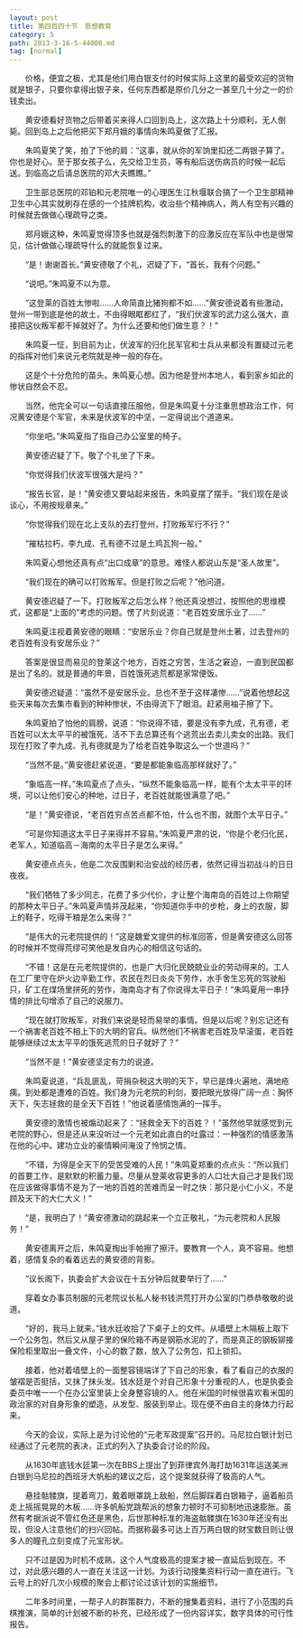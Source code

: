 ```yaml
---
layout: post
title: 第四百四十节　思想教育
category: 5
path: 2013-3-16-5-44000.md
tag: [normal]
---
```


　　价格，便宜之极，尤其是他们用白银支付的时候实际上这里的最受欢迎的货物就是银子，只要你拿得出银子来，任何东西都是原价几分之一甚至几十分之一的价钱卖出。

　　黄安德看好货物之后带着买来得人口回到岛上，这次路上十分顺利，无人倒毙。回到岛上之后他把买下郑月娥的事情向朱鸣夏做了汇报。

　　朱鸣夏笑了笑，拍了下他的肩：“这事，就从你的军饷里扣还二两银子算了。你也是好心。至于那女孩子么，先交给卫生员，等有船后送伤病员的时候一起后送。到临高之后请总医院的邓大夫瞧瞧。”

　　卫生部总医院的邓铂和元老院唯一的心理医生江秋堰联合搞了一个卫生部精神卫生中心其实就刷存在感的一个挂牌机构，收治些个精神病人，两人有空有兴趣的时候就去做做心理疏导之类。

　　郑月娥这种，朱鸣夏觉得顶多也就是强烈刺激下的应激反应在军队中也是很常见，估计做做心理疏导什么的就能恢复过来。

　　“是！谢谢首长。”黄安德敬了个礼，迟疑了下，“首长，我有个问题。”

　　“说吧。”朱鸣夏不以为意。

　　“这登莱的百姓太惨啦……人命简直比猪狗都不如……”黄安德说着有些激动，登州一带到底是他的故土，不由得眼眶都红了，“我们伏波军的武力这么强大，直接把这伙叛军都干掉就好了。为什么还要和他们做生意？！”

　　朱鸣夏一怔，到目前为止，伏波军的归化民军官和士兵从来都没有置疑过元老的指挥对他们来说元老院就是神一般的存在。

　　这是个十分危险的苗头。朱鸣夏心想。因为他是登州本地人，看到家乡如此的惨状自然会不忍。

　　当然，他完全可以一句话直接压服他，但是朱鸣夏十分注重思想政治工作，何况黄安德是个军官，未来是伏波军的中坚，一定得说出个道道来。

　　“你坐吧。”朱鸣夏指了指自己办公室里的椅子。

　　黄安德迟疑了下。敬了个礼坐了下来。

　　“你觉得我们伏波军很强大是吗？”

　　“报告长官，是！”黄安德又要站起来报告，朱鸣夏摆了摆手。“我们现在是谈谈心，不用按规章来。”

　　“你觉得我们现在北上支队的去打登州，打败叛军行不行？”

　　“摧枯拉朽，李九成、孔有德不过是土鸡瓦狗一般。”

　　朱鸣夏心想他还真有点“出口成章”的意思。难怪人都说山东是“圣人故里”。

　　“我们现在的确可以打败叛军。但是打败之后呢？”他问道。

　　黄安德迟疑了一下。打败叛军之后怎么样？他还真没想过，按照他的思维模式，这都是“上面的”考虑的问题。愣了片刻说道：“老百姓安居乐业了……”

　　朱鸣夏注视着黄安德的眼睛：“安居乐业？你自己就是登州土著，过去登州的老百姓有没有安居乐业？”

　　答案是很显而易见的登莱这个地方，百姓之穷苦，生活之窘迫，一直到民国都是出了名的。就是普通的年景，百姓饿死逃荒都是家常便饭。

　　黄安德迟疑道：“虽然不是安居乐业。总也不至于这样凄惨……”说着他想起这些天来每次去集市看到的种种惨状，不由得流下了眼泪。赶紧用袖子擦了下。

　　朱鸣夏拍了怕他的肩膀，说道：“你说得不错，要是没有李九成，孔有德，老百姓可以太太平平的被饿死，活不下去总算还有个逃荒出去卖儿卖女的出路。我们现在打败了李九成、孔有德就是为了给老百姓争取这么一个世道吗？”

　　“当然不是。”黄安德赶紧说道，“要是都能象临高那样就好了。”

　　“象临高一样。”朱鸣夏点了点头，“纵然不能象临高一样，能有个太太平平的环境，可以让他们安心的种地，过日子，老百姓就能很满意了吧。”

　　“是！”黄安德说，“老百姓穷点苦点都不怕，什么也不图，就图个太平日子。”

　　“可是你知道这太平日子来得并不容易。”朱鸣夏严肃的说，“你是个老归化民，老军人，知道临高－海南的太平日子是怎么来得。”

　　黄安德点点头，他是二次反围剿和治安战的经历者，依然记得当初战斗的日日夜夜。

　　“我们牺牲了多少同志，花费了多少代价，才让整个海南岛的百姓过上你期望的那种太平日子。”朱鸣夏声情并茂起来，“你知道你手中的步枪，身上的衣服，脚上的鞋子，吃得干粮是怎么来得？”

　　“是伟大的元老院提供的！”这是魏爱文提供的标准回答，但是黄安德这么回答的时候并不觉得荒缪可笑他是发自内心的相信这句话的。

　　“不错！这是在元老院提供的，也是广大归化民兢兢业业的劳动得来的。工人在工厂里守在炉火边辛勤工作，农民在烈日炎炎下劳作，水手舍生忘死的驾驶船只，矿工在煤场里拼死的劳作，海南岛才有了你说得太平日子！”朱鸣夏用一串抒情的排比句增添了自己的说服力。

　　“现在就打败叛军，对我们来说是轻而易举的事情。但是以后呢？别忘记还有一个祸害老百姓不相上下的大明的官兵。纵然他们不祸害老百姓及早滚蛋，老百姓能够继续过太太平平的饿死逃荒的日子就好了？”

　　“当然不是！”黄安德坚定有力的说道。

　　朱鸣夏说道，“兵乱匪乱，苛捐杂税这大明的天下，早已是烽火遍地，满地疮痍。到处都是遭难的百姓。我们身为元老院的利剑，要把眼光放得广阔一点：胸怀天下，矢志拯救的是全天下百姓！”他说着感情饱满的一挥手。

　　黄安德的激情也被煽动起来了：“拯救全天下的百姓？！”虽然他早就感觉到元老院的野心，但是还从来没听过一个元老如此直白的吐露过：一种强烈的情感激荡在他的心中。建功立业的豪情瞬间淹没了怜悯之情。

　　“不错，为得是全天下的受苦受难的人民！”朱鸣夏郑重的点点头：“所以我们的首要工作，是默默的积蓄力量。尽量从登莱收容更多的人口壮大自己才是我们现在应该做得事情不是为了一地的百姓的苦难而呈一时之快：那只是小仁小义，不是顾及天下的大仁大义！”

　　“是，我明白了！”黄安德激动的跳起来一个立正敬礼，“为元老院和人民服务！”

　　黄安德离开之后，朱鸣夏掏出手帕擦了擦汗。要教育一个人，真不容易。他想着，感情复杂的看着远去的黄安德的背影。

　　“议长阁下，执委会扩大会议在十五分钟后就要举行了……”

　　穿着女办事员制服的元老院议长私人秘书钱洪荒打开办公室的门恭恭敬敬的说道。

　　“好的，我马上就来。”钱水廷收拾了下桌子上的文件。从墙壁上木隔板上取下一个公务包，然后又从屋子里的保险箱不再是钢筋水泥的了，而是真正的钢板铆接保险柜里取出一叠文件，小心的数了数，放入了公务包，扣上锁扣。

　　接着，他对着墙壁上的一面整容镜端详了下自己的形象，看了看自己的衣服的皱褶是否挺括，又抹了抹头发。钱水廷是个对自己形象十分重视的人，也是执委会委员中唯一一个在办公室里装上全身整容镜的人。他在米国的时候很喜欢看米国的政治家的对自身形象的塑造，从发型、服装到举止。现在便不由自主的身体力行起来。

　　今天的会议，实际上是为讨论他的“元老军政提案”召开的。马尼拉白银计划已经通过了元老院的表决，正式的列入了执委会讨论的阶段。

　　从1630年底钱水廷第一次在BBS上提出了到菲律宾外海打劫1631年运送美洲白银到马尼拉的西班牙大帆船的建议之后，这个提案就获得了极高的人气。

　　悬挂骷髅旗，提着弯刀，戴着眼罩跳上敌船，然后脚踩着白银箱子，逼着船员走上摇摇晃晃的木板……许多帆船党跳帮派的想象力顿时不可抑制地迅速膨胀。虽然有考据派说不管红色还是黑色，后世那种标准的海盗骷髅旗在1630年还没有出现，但没人注意他们的扫兴回帖。而据称最多可达上百万两白银的财宝数目则让很多人的瞳孔立刻变成了元宝形状。

　　只不过是因为时机不成熟，这个人气度极高的提案才被一直延后到现在。不过，对此感兴趣的人一直在关注这一计划。为该行动搜集资料行动一直在进行。飞云号上的好几次小规模的聚会上都讨论过该计划的实施细节。

　　二年多时间里，一帮子人的群策群力，不断的搜集着资料，进行了小范围的兵棋推演，简单的计划被不断的补充，已经形成了一份内容详实，数字具体的可行性报告。
